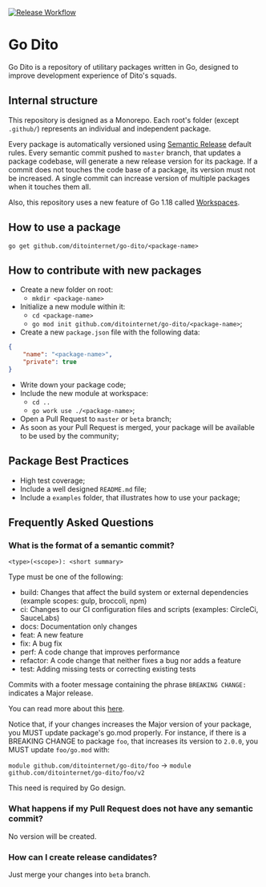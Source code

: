 [![Release Workflow](https://github.com/ditointernet/go-dito/actions/workflows/release.yaml/badge.svg?branch=master)](https://github.com/ditointernet/go-dito/actions/workflows/release.yaml)

# Go Dito

Go Dito is a repository of utilitary packages written in Go, designed to improve development experience of Dito's squads.


## Internal structure

This repository is designed as a Monorepo. Each root's folder (except `.github/`) represents an individual and independent package.

Every package is automatically versioned using [Semantic Release](https://github.com/semantic-release/semantic-release) default rules. Every semantic commit pushed to `master` branch, that updates a package codebase, will generate a new release version for its package. If a commit does not touches the code base of a package, its version must not be increased. A single commit can increase version of multiple packages when it touches them all.

Also, this repository uses a new feature of Go 1.18 called [Workspaces](https://go.dev/doc/tutorial/workspaces).

## How to use a package

`go get github.com/ditointernet/go-dito/<package-name>`

## How to contribute with new packages

- Create a new folder on root:
  - `mkdir <package-name>`
- Initialize a new module within it:
  - `cd <package-name>`
  - `go mod init github.com/ditointernet/go-dito/<package-name>`;
- Create a new `package.json` file with the following data:
```json
{
    "name": "<package-name>",
    "private": true
}
```
- Write down your package code;
- Include the new module at workspace:
  - `cd ..`
  - `go work use ./<package-name>`;
- Open a Pull Request to `master` or `beta` branch;
- As soon as your Pull Request is merged, your package will be available to be used by the community;

## Package Best Practices

- High test coverage;
- Include a well designed `README.md` file;
- Include a `examples` folder, that illustrates how to use your package;

## Frequently Asked Questions

### What is the format of a semantic commit?

`<type>(<scope>): <short summary>`

Type must be one of the following:

- build: Changes that affect the build system or external dependencies (example scopes: gulp, broccoli, npm)
- ci: Changes to our CI configuration files and scripts (examples: CircleCi, SauceLabs)
- docs: Documentation only changes
- feat: A new feature
- fix: A bug fix
- perf: A code change that improves performance
- refactor: A code change that neither fixes a bug nor adds a feature
- test: Adding missing tests or correcting existing tests

Commits with a footer message containing the phrase `BREAKING CHANGE: ` indicates a Major release.

You can read more about this [here](https://github.com/angular/angular/blob/master/CONTRIBUTING.md#-commit-message-format).

Notice that, if your changes increases the Major version of your package, you MUST update package's go.mod properly. For instance, if there is a BREAKING CHANGE to package `foo`, that increases its version to `2.0.0`, you MUST update `foo/go.mod` with:

`module github.com/ditointernet/go-dito/foo` -> `module github.com/ditointernet/go-dito/foo/v2`

This need is required by Go design.

### What happens if my Pull Request does not have any semantic commit?

No version will be created.

### How can I create release candidates?

Just merge your changes into `beta` branch.